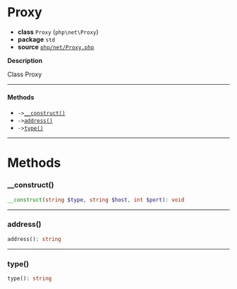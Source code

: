 # Proxy

- **class** `Proxy` (`php\net\Proxy`)
- **package** `std`
- **source** [`php/net/Proxy.php`](./src/main/resources/JPHP-INF/sdk/php/net/Proxy.php)

**Description**

Class Proxy

---

#### Methods

- `->`[`__construct()`](#method-__construct)
- `->`[`address()`](#method-address)
- `->`[`type()`](#method-type)

---
# Methods

<a name="method-__construct"></a>

### __construct()
```php
__construct(string $type, string $host, int $port): void
```

---

<a name="method-address"></a>

### address()
```php
address(): string
```

---

<a name="method-type"></a>

### type()
```php
type(): string
```